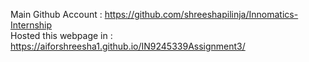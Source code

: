 Main Github Account : https://github.com/shreeshapilinja/Innomatics-Internship  <br>
Hosted this webpage in : https://aiforshreesha1.github.io/IN9245339Assignment3/

